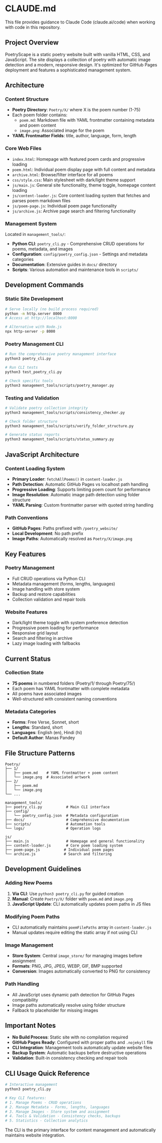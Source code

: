 # CLAUDE.md

This file provides guidance to Claude Code (claude.ai/code) when working with code in this repository.

## Project Overview

PoetryScape is a static poetry website built with vanilla HTML, CSS, and JavaScript. The site displays a collection of poetry with automatic image detection and a modern, responsive design. It's optimized for GitHub Pages deployment and features a sophisticated management system.

## Architecture

### Content Structure
- **Poetry Directory**: `Poetry/X/` where X is the poem number (1-75)
- Each poem folder contains:
  - `poem.md`: Markdown file with YAML frontmatter containing metadata and poem content
  - `image.png`: Associated image for the poem
- **YAML Frontmatter Fields**: title, author, language, form, length

### Core Web Files
- `index.html`: Homepage with featured poem cards and progressive loading
- `poem.html`: Individual poem display page with full content and metadata
- `archive.html`: Browse/filter interface for all poems
- `css/style.css`: Main stylesheet with dark/light theme support
- `js/main.js`: General site functionality, theme toggle, homepage content loading
- `js/content-loader.js`: Core content loading system that fetches and parses poem markdown files
- `js/poem-page.js`: Individual poem page functionality
- `js/archive.js`: Archive page search and filtering functionality

### Management System
Located in `management_tools/`:
- **Python CLI**: `poetry_cli.py` - Comprehensive CRUD operations for poems, metadata, and images
- **Configuration**: `config/poetry_config.json` - Settings and metadata categories
- **Documentation**: Extensive guides in `docs/` directory
- **Scripts**: Various automation and maintenance tools in `scripts/`

## Development Commands

### Static Site Development
```bash
# Serve locally (no build process required)
python -m http.server 8000
# Access at http://localhost:8000

# Alternative with Node.js
npx http-server -p 8000
```

### Poetry Management CLI
```bash
# Run the comprehensive poetry management interface
python3 poetry_cli.py

# Run CLI tests
python3 test_poetry_cli.py

# Check specific tools
python3 management_tools/scripts/poetry_manager.py
```

### Testing and Validation
```bash
# Validate poetry collection integrity
python3 management_tools/scripts/consistency_checker.py

# Check folder structure
python3 management_tools/scripts/verify_folder_structure.py

# Generate status reports
python3 management_tools/scripts/status_summary.py
```

## JavaScript Architecture

### Content Loading System
- **Primary Loader**: `fetchAllPoems()` in `content-loader.js`
- **Path Detection**: Automatic GitHub Pages vs localhost path handling
- **Progressive Loading**: Supports limiting poem count for performance
- **Image Resolution**: Automatic image path detection using folder structure
- **YAML Parsing**: Custom frontmatter parser with quoted string handling

### Path Conventions
- **GitHub Pages**: Paths prefixed with `/poetry_website/`
- **Local Development**: No path prefix
- **Image Paths**: Automatically resolved as `Poetry/X/image.png`

## Key Features

### Poetry Management
- Full CRUD operations via Python CLI
- Metadata management (forms, lengths, languages)
- Image handling with store system
- Backup and restore capabilities
- Collection validation and repair tools

### Website Features
- Dark/light theme toggle with system preference detection
- Progressive poem loading for performance
- Responsive grid layout
- Search and filtering in archive
- Lazy image loading with fallbacks

## Current Status

### Collection State
- **75 poems** in numbered folders (Poetry/1/ through Poetry/75/)
- Each poem has YAML frontmatter with complete metadata
- All poems have associated images
- Well-structured with consistent naming conventions

### Metadata Categories
- **Forms**: Free Verse, Sonnet, short
- **Lengths**: Standard, short  
- **Languages**: English (en), Hindi (hi)
- **Default Author**: Manas Pandey

## File Structure Patterns

```
Poetry/
├── 1/
│   ├── poem.md    # YAML frontmatter + poem content
│   └── image.png  # Associated artwork
├── 2/
│   ├── poem.md
│   └── image.png
└── ...

management_tools/
├── poetry_cli.py           # Main CLI interface
├── config/
│   └── poetry_config.json  # Metadata configuration
├── docs/                   # Comprehensive documentation
├── scripts/                # Automation tools
└── logs/                   # Operation logs

js/
├── main.js                 # Homepage and general functionality
├── content-loader.js       # Core poem loading system
├── poem-page.js           # Individual poem pages
└── archive.js             # Search and filtering
```

## Development Guidelines

### Adding New Poems
1. **Via CLI**: Use `python3 poetry_cli.py` for guided creation
2. **Manual**: Create `Poetry/X/` folder with `poem.md` and `image.png`
3. **JavaScript Update**: CLI automatically updates poem paths in JS files

### Modifying Poem Paths
- CLI automatically maintains `poemFilePaths` array in `content-loader.js`
- Manual updates require editing the static array if not using CLI

### Image Management
- **Store System**: Central `image_store/` for managing images before assignment
- **Formats**: PNG, JPG, JPEG, WEBP, GIF, BMP supported
- **Conversion**: Images automatically converted to PNG for consistency

### Path Handling
- All JavaScript uses dynamic path detection for GitHub Pages compatibility
- Image paths automatically resolve using folder structure
- Fallback to placeholder for missing images

## Important Notes

- **No Build Process**: Static site with no compilation required
- **GitHub Pages Ready**: Configured with proper paths and `.nojekyll` file
- **CLI Integration**: Management tools automatically update website files
- **Backup System**: Automatic backups before destructive operations
- **Validation**: Built-in consistency checking and repair tools

## CLI Usage Quick Reference

```bash
# Interactive management
python3 poetry_cli.py

# Key CLI features:
# 1. Manage Poems - CRUD operations
# 2. Manage Metadata - Forms, lengths, languages  
# 3. Manage Images - Store system and assignment
# 4. Tools & Validation - Consistency checks, backups
# 5. Statistics - Collection analytics
```

The CLI is the primary interface for content management and automatically maintains website integration.